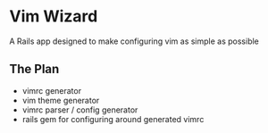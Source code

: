 # Vim Wizard

A Rails app designed to make configuring vim as simple as possible

## The Plan

* vimrc generator
* vim theme generator
* vimrc parser / config generator
* rails gem for configuring around generated vimrc
